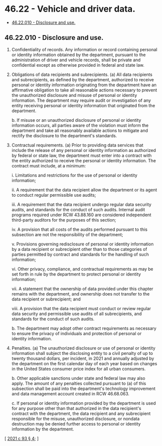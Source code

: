 # 46.22 - Vehicle and driver data.
* [46.22.010 - Disclosure and use.](#4622010---disclosure-and-use)
## 46.22.010 - Disclosure and use.
1. Confidentiality of records. Any information or record containing personal or identity information obtained by the department, pursuant to the administration of driver and vehicle records, shall be private and confidential except as otherwise provided in federal and state law.

2. Obligations of data recipients and subrecipients. (a) All data recipients and subrecipients, as defined by the department, authorized to receive personal or identity information originating from the department have an affirmative obligation to take all reasonable actions necessary to prevent the unauthorized disclosure and misuse of personal or identity information. The department may require audit or investigation of any entity receiving personal or identity information that originated from the department.

   b. If misuse or an unauthorized disclosure of personal or identity information occurs, all parties aware of the violation must inform the department and take all reasonably available actions to mitigate and rectify the disclosure to the department's standards.

3. Contractual requirements. (a) Prior to providing data services that include the release of any personal or identity information as authorized by federal or state law, the department must enter into a contract with the entity authorized to receive the personal or identity information. The contract must include, at a minimum:

   i. Limitations and restrictions for the use of personal or identity information;

      ii. A requirement that the data recipient allow the department or its agent to conduct regular permissible use audits;

      iii. A requirement that the data recipient undergo regular data security audits, and standards for the conduct of such audits. Internal audit programs required under RCW 43.88.160 are considered independent third-party auditors for the purposes of this section;

      iv. A provision that all costs of the audits performed pursuant to this subsection are not the responsibility of the department;

      v. Provisions governing redisclosure of personal or identity information by a data recipient or subrecipient other than to those categories of parties permitted by contract and standards for the handling of such information;

      vi. Other privacy, compliance, and contractual requirements as may be set forth in rule by the department to protect personal or identity information;

      vii. A statement that the ownership of data provided under this chapter remains with the department, and ownership does not transfer to the data recipient or subrecipient; and

      viii. A provision that the data recipient must conduct or review regular data security and permissible use audits of all subrecipients, and standards for the conduct of such audits.

   b. The department may adopt other contract requirements as necessary to ensure the privacy of individuals and protection of personal or identity information.

4. Penalties. (a) The unauthorized disclosure or use of personal or identity information shall subject the disclosing entity to a civil penalty of up to twenty thousand dollars, per incident, in 2021 and annually adjusted by the department on the first calendar day of each year based on changes in the United States consumer price index for all urban consumers.

   b. Other applicable sanctions under state and federal law may also apply. The amount of any penalties collected pursuant to (a) of this subsection shall be paid into the department's technology improvement and data management account created in RCW 46.68.063.

   c. If personal or identity information provided by the department is used for any purpose other than that authorized in the data recipient's contract with the department, the data recipient and any subrecipient responsible for the misuse, unauthorized disclosure, or nondata destruction may be denied further access to personal or identity information by the department.

\[ [2021 c 93 § 4](https://lawfilesext.leg.wa.gov/biennium/2021-22/Pdf/Bills/Session%20Laws/Senate/5152-S.SL.pdf?cite=2021%20c%2093%20§%204); \]

